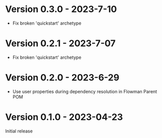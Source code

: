 # Version 0.3.0 - 2023-7-10

* Fix broken 'quickstart' archetype


# Version 0.2.1 - 2023-7-07

* Fix broken 'quickstart' archetype


# Version 0.2.0 - 2023-6-29

* Use user properties during dependency resolution in Flowman Parent POM 


# Version 0.1.0 - 2023-04-23

Initial release
